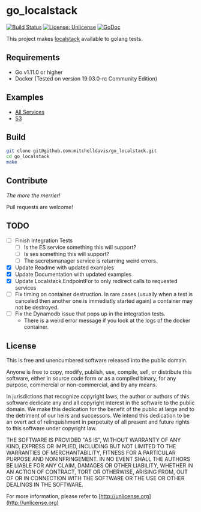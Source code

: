 go_localstack
===

[![Build Status](https://travis-ci.org/mitchelldavis/go_localstack.svg?branch=master)](https://travis-ci.org/mitchelldavis/go_localstack)
[![License: Unlicense](https://img.shields.io/badge/license-Unlicense-blue.svg)](http://unlicense.org/)
[![GoDoc](https://godoc.org/github.com/mitchelldavis/go_localstack/pkg/localstack?status.svg)](https://godoc.org/github.com/mitchelldavis/go_localstack/pkg/localstack)

This project makes [localstack](https://github.com/localstack/localstack) available to golang tests.

Requirements
---

- Go v1.11.0 or higher
- Docker (Tested on version 19.03.0-rc Community Edition)

Examples
---

- [All Services](/examples/allservices/allservices_test.go)
- [S3](/examples/s3/s3_test.go)

Build
---

```sh
git clone git@github.com:mitchelldavis/go_localstack.git
cd go_localstack
make
```

Contribute
---

*The more the merrier!*

Pull requests are welcome!

TODO
---

- [ ] Finish Integration Tests
  - [ ] Is the ES service something this will support?
  - [ ] Is ses something this will support?
  - [ ] The secretsmanager service is returning weird errors.
- [x] Update Readme with updated examples
- [x] Update Documentation with updated examples
- [x] Update Localstack.EndpointFor to only redirect calls to requested services
- [ ] Fix timing on container destruction.  In rare cases (usually when a test is canceled then another one is immediatly started again) a container may not be destroyed.
- [ ] Fix the Dynamodb issue that pops up in the integration tests.
  - There is a weird error message if you look at the logs of the docker container.

License
---

This is free and unencumbered software released into the public domain.

Anyone is free to copy, modify, publish, use, compile, sell, or
distribute this software, either in source code form or as a compiled
binary, for any purpose, commercial or non-commercial, and by any
means.

In jurisdictions that recognize copyright laws, the author or authors
of this software dedicate any and all copyright interest in the
software to the public domain. We make this dedication for the benefit
of the public at large and to the detriment of our heirs and
successors. We intend this dedication to be an overt act of
relinquishment in perpetuity of all present and future rights to this
software under copyright law.

THE SOFTWARE IS PROVIDED "AS IS", WITHOUT WARRANTY OF ANY KIND,
EXPRESS OR IMPLIED, INCLUDING BUT NOT LIMITED TO THE WARRANTIES OF
MERCHANTABILITY, FITNESS FOR A PARTICULAR PURPOSE AND NONINFRINGEMENT.
IN NO EVENT SHALL THE AUTHORS BE LIABLE FOR ANY CLAIM, DAMAGES OR
OTHER LIABILITY, WHETHER IN AN ACTION OF CONTRACT, TORT OR OTHERWISE,
ARISING FROM, OUT OF OR IN CONNECTION WITH THE SOFTWARE OR THE USE OR
OTHER DEALINGS IN THE SOFTWARE.

For more information, please refer to [http://unlicense.org](http://unlicense.org)
